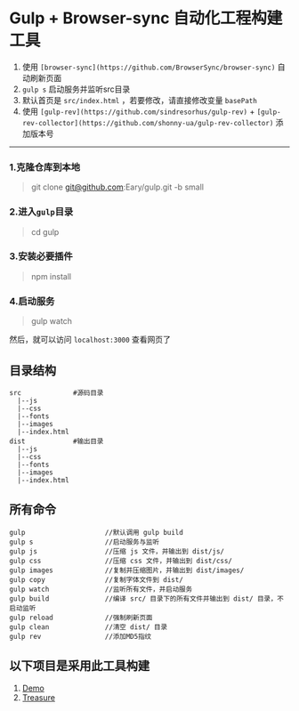 # Gulp + Browser-sync 自动化工程构建工具

1. 使用 `[browser-sync](https://github.com/BrowserSync/browser-sync)` 自动刷新页面  
2. `gulp s` 启动服务并监听src目录
3. 默认首页是 `src/index.html` ，若要修改，请直接修改变量 `basePath` 
4. 使用 `[gulp-rev](https://github.com/sindresorhus/gulp-rev)` + `[gulp-rev-collector](https://github.com/shonny-ua/gulp-rev-collector)` 添加版本号  

-------------------------------  

### 1.克隆仓库到本地
> git clone git@github.com:Eary/gulp.git -b small

### 2.进入`gulp`目录
> cd gulp

### 3.安装必要插件
> npm install

### 4.启动服务
> gulp watch

然后，就可以访问 `localhost:3000` 查看网页了  
  
## 目录结构  
```
src             #源码目录
  |--js
  |--css
  |--fonts
  |--images
  |--index.html
dist            #输出目录
  |--js
  |--css
  |--fonts
  |--images
  |--index.html
```


## 所有命令
```
gulp                    //默认调用 gulp build
gulp s                  //启动服务与监听
gulp js                 //压缩 js 文件，并输出到 dist/js/
gulp css                //压缩 css 文件，并输出到 dist/css/
gulp images             //复制并压缩图片，并输出到 dist/images/
gulp copy               //复制字体文件到 dist/
gulp watch              //监听所有文件，并启动服务
gulp build              //编译 src/ 目录下的所有文件并输出到 dist/ 目录，不启动监听
gulp reload             //强制刷新页面
gulp clean              //清空 dist/ 目录
gulp rev                //添加MD5指纹
```



## 以下项目是采用此工具构建  
1. [Demo](dist/index.html)  
2. [Treasure](https://github.com/eary/treasure)  


